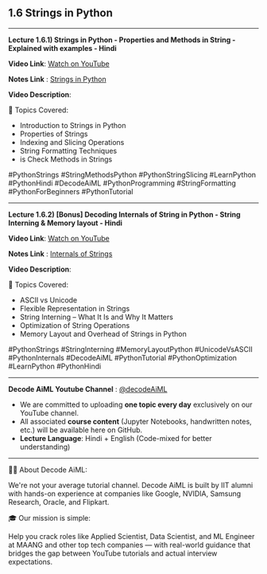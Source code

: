 ## 1.6 Strings in Python

---
**Lecture 1.6.1) Strings in Python - Properties and Methods in String - Explained with examples - Hindi**

**Video Link**: [Watch on YouTube](https://youtu.be/ySAdq22BewE?si=jtxlxsknK3rmSqCF)

**Notes Link** : [Strings in Python](https://github.com/Decode-AI-By-Sanjeev/Decode-AiML/tree/main/Section%2001%20-%20Decode%20Python%20for%20ML%20A2Z/1.06%20Strings%20in%20Python)


**Video Description**:

📘 Topics Covered:
- Introduction to Strings in Python
- Properties of Strings
- Indexing and Slicing Operations
- String Formatting Techniques
- is Check Methods in Strings

#PythonStrings #StringMethodsPython #PythonStringSlicing #LearnPython #PythonHindi #DecodeAiML #PythonProgramming #StringFormatting #PythonForBeginners #PythonTutorial

---

**Lecture 1.6.2) [Bonus] Decoding Internals of String in Python - String Interning & Memory layout - Hindi**

**Video Link**: [Watch on YouTube](https://youtu.be/tcr2LBlRRsg?si=CWZ_nQ0_truwteLV)

**Notes Link** : [Internals of Strings](https://github.com/Decode-AI-By-Sanjeev/Decode-AiML/tree/main/Section%2001%20-%20Decode%20Python%20for%20ML%20A2Z/1.06%20Strings%20in%20Python)


**Video Description**:

📘 Topics Covered:
- ASCII vs Unicode
- Flexible Representation in Strings
- String Interning – What It Is and Why It Matters
- Optimization of String Operations
- Memory Layout and Overhead of Strings in Python

#PythonStrings #StringInterning #MemoryLayoutPython #UnicodeVsASCII #PythonInternals #DecodeAiML #PythonTutorial #PythonOptimization #LearnPython #PythonHindi 

---

**Decode AiML Youtube Channel** : [@decodeAiML](https://www.youtube.com/@decodeAiML)
- We are committed to uploading **one topic every day** exclusively on our YouTube channel.
- All associated **course content** (Jupyter Notebooks, handwritten notes, etc.) will be available here on GitHub.
- **Lecture Language**: Hindi + English (Code-mixed for better understanding)

---
👨‍💻 About Decode AiML:

We're not your average tutorial channel. Decode AiML is built by IIT alumni with hands-on experience at companies like Google, NVIDIA, Samsung Research, Oracle, and Flipkart.

🎓 Our mission is simple:

Help you crack roles like Applied Scientist, Data Scientist, and ML Engineer at MAANG and other top tech companies — with real-world guidance that bridges the gap between YouTube tutorials and actual interview expectations.

